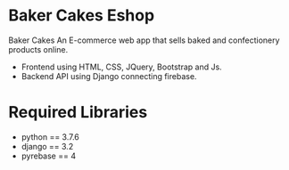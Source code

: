 # Baker Cakes Eshop
Baker Cakes An E-commerce web app that sells baked and confectionery products online.
  * Frontend using HTML, CSS, JQuery, Bootstrap and Js.
  * Backend API using Django connecting firebase.
 
# Required Libraries
  * python == 3.7.6
  * django == 3.2
  * pyrebase == 4

